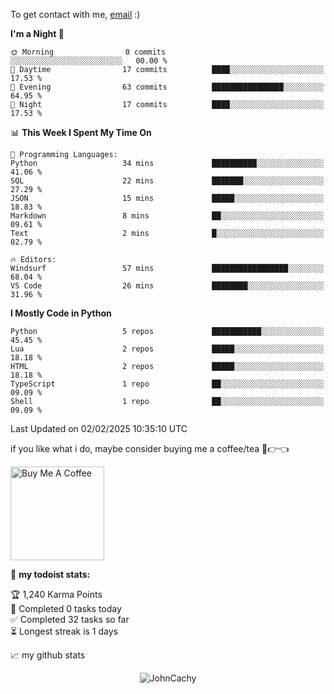 To get contact with me, [email](mailto:ami@johncachy.us.kg) :)


<!--START_SECTION:waka-->
**I'm a Night 🦉** 

```text
🌞 Morning                0 commits           ░░░░░░░░░░░░░░░░░░░░░░░░░   00.00 % 
🌆 Daytime                17 commits          ████░░░░░░░░░░░░░░░░░░░░░   17.53 % 
🌃 Evening                63 commits          ████████████████░░░░░░░░░   64.95 % 
🌙 Night                  17 commits          ████░░░░░░░░░░░░░░░░░░░░░   17.53 % 
```


📊 **This Week I Spent My Time On** 

```text
💬 Programming Languages: 
Python                   34 mins             ██████████░░░░░░░░░░░░░░░   41.06 % 
SQL                      22 mins             ███████░░░░░░░░░░░░░░░░░░   27.29 % 
JSON                     15 mins             █████░░░░░░░░░░░░░░░░░░░░   18.83 % 
Markdown                 8 mins              ██░░░░░░░░░░░░░░░░░░░░░░░   09.61 % 
Text                     2 mins              █░░░░░░░░░░░░░░░░░░░░░░░░   02.79 % 

🔥 Editors: 
Windsurf                 57 mins             █████████████████░░░░░░░░   68.04 % 
VS Code                  26 mins             ████████░░░░░░░░░░░░░░░░░   31.96 % 
```

**I Mostly Code in Python** 

```text
Python                   5 repos             ███████████░░░░░░░░░░░░░░   45.45 % 
Lua                      2 repos             █████░░░░░░░░░░░░░░░░░░░░   18.18 % 
HTML                     2 repos             █████░░░░░░░░░░░░░░░░░░░░   18.18 % 
TypeScript               1 repo              ██░░░░░░░░░░░░░░░░░░░░░░░   09.09 % 
Shell                    1 repo              ██░░░░░░░░░░░░░░░░░░░░░░░   09.09 % 
```




 Last Updated on 02/02/2025 10:35:10 UTC
<!--END_SECTION:waka-->

if you like what i do, maybe consider buying me a coffee/tea 🥺👉👈

<a href="https://buymeacoffee.com/johncachy" target="_blank"><img src="https://cdn.buymeacoffee.com/buttons/v2/default-red.png" alt="Buy Me A Coffee" width="150" ></a>

🚧 **my todoist stats:**

<!-- TODO-IST:START -->
🏆  1,240 Karma Points           
🌸  Completed 0 tasks today           
✅  Completed 32 tasks so far           
⏳  Longest streak is 1 days
<!-- TODO-IST:END -->

📈 my github stats

<p align="center"> <img src="https://github-readme-stats.vercel.app/api?username=chinshunyu&show_icons=true&theme=gotham" alt="JohnCachy" />




